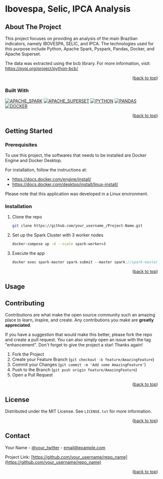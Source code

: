# Ibovespa, Selic, IPCA Analysis 

## About The Project

This project focuses on providing an analysis of the main Brazilian indicators, namely IBOVESPA, SELIC, and IPCA. 
The technologies used for this purpose include Python, Apache Spark, Pyspark, Pandas, Docker, and Apache Superset. 

The data was extracted using the bcb library. For more information, visit: https://pypi.org/project/python-bcb/

<p align="right">(<a href="#readme-top">back to top</a>)</p>

### Built With

[![APACHE_SPARK][APACHE_SPARK]][APACHE_SPARK_URL]
[![APACHE_SUPERSET][APACHE_SUPERSET]][APACHE_SUPERSET_URL]
[![PYTHON][PYTHON]][PYTHON_URL]
[![PANDAS][PANDAS]][PANDAS_URL]
[![DOCKER][DOCKER]][DOCKER_URL]

<p align="right">(<a href="#readme-top">back to top</a>)</p>

<!-- GETTING STARTED -->
## Getting Started

### Prerequisites

To use this project, the softwares that needs to be installed are Docker Engine and Docker Desktop. 

For installation, follow the instructions at: 
- https://docs.docker.com/engine/install/
- https://docs.docker.com/desktop/install/linux-install/

Please note that this application was developed in a Linux environment.

### Installation

1. Clone the repo
   ```sh
   git clone https://github.com/your_username_/Project-Name.git
   ```
2. Set up the Spark Cluster with 3 worker nodes
   ```sh
   docker-compose up -d --scale spark-worker=3
   ```
3. Execute the app
   ```js
   docker exec spark-master spark-submit --master spark://spark-master:7077 ./apps/main.py;
   ```

<p align="right">(<a href="#readme-top">back to top</a>)</p>


## Usage

## Contributing

Contributions are what make the open source community such an amazing place to learn, inspire, and create. Any contributions you make are **greatly appreciated**.

If you have a suggestion that would make this better, please fork the repo and create a pull request. You can also simply open an issue with the tag "enhancement".
Don't forget to give the project a star! Thanks again!

1. Fork the Project
2. Create your Feature Branch (`git checkout -b feature/AmazingFeature`)
3. Commit your Changes (`git commit -m 'Add some AmazingFeature'`)
4. Push to the Branch (`git push origin feature/AmazingFeature`)
5. Open a Pull Request

<p align="right">(<a href="#readme-top">back to top</a>)</p>

## License

Distributed under the MIT License. See `LICENSE.txt` for more information.

<p align="right">(<a href="#readme-top">back to top</a>)</p>

## Contact

Your Name - [@your_twitter](https://twitter.com/your_username) - email@example.com

Project Link: [https://github.com/your_username/repo_name](https://github.com/your_username/repo_name)

<p align="right">(<a href="#readme-top">back to top</a>)</p>

<!-- MARKDOWN LINKS & IMAGES -->
<!-- IMAGES -->
[APACHE_SPARK]: https://img.shields.io/badge/-Apache%20Spark-%23E25A1C?style=for-the-badge&logo=ApacheSpark&logoColor=white
[APACHE_SUPERSET]:https://img.shields.io/badge/Apache_Superset-03BB85?style=for-the-badge&logo=Apache
[PYTHON]:https://img.shields.io/badge/%20-Python-%233776AB?style=for-the-badge&logo=Python&logoColor=white
[PANDAS]:https://img.shields.io/badge/-Pandas-%23150458?style=for-the-badge&logo=Pandas&logoColor=white
[DOCKER]:https://img.shields.io/badge/%20-docker-0db7ed?style=for-the-badge&logo=Docker&logoColor=white

<!-- LINKS -->
[APACHE_SPARK_URL]:https://spark.apache.org/
[APACHE_SUPERSET_URL]:https://superset.apache.org/
[PYTHON_URL]:https://www.python.org/
[PANDAS_URL]:https://pandas.pydata.org/
[DOCKER_URL]:https://www.docker.com/
